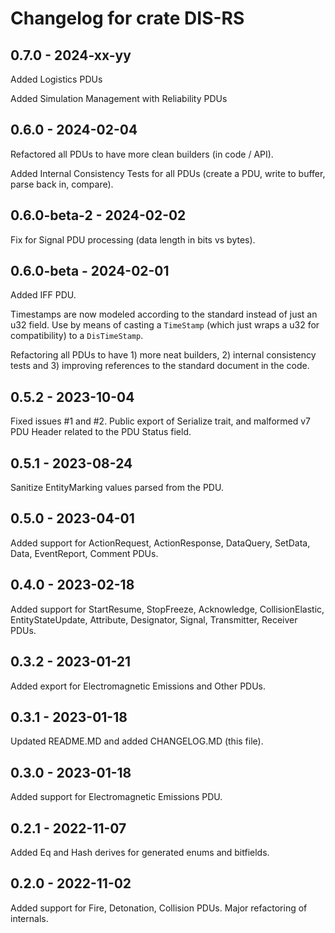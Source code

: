 # Changelog for crate DIS-RS

## 0.7.0 - 2024-xx-yy
Added Logistics PDUs

Added Simulation Management with Reliability PDUs

## 0.6.0 - 2024-02-04
Refactored all PDUs to have more clean builders (in code / API).

Added Internal Consistency Tests for all PDUs (create a PDU, write to buffer, parse back in, compare).

## 0.6.0-beta-2 - 2024-02-02
Fix for Signal PDU processing (data length in bits vs bytes).

## 0.6.0-beta - 2024-02-01
Added IFF PDU.

Timestamps are now modeled according to the standard instead of just an u32 field. Use by means of casting a ```TimeStamp``` (which just wraps a u32 for compatibility) to a ```DisTimeStamp```.

Refactoring all PDUs to have 1) more neat builders, 2) internal consistency tests and 3) improving references to the standard document in the code.

## 0.5.2 - 2023-10-04
Fixed issues #1 and #2. Public export of Serialize trait, and malformed v7 PDU Header related to the PDU Status field.

## 0.5.1 - 2023-08-24
Sanitize EntityMarking values parsed from the PDU.

## 0.5.0 - 2023-04-01
Added support for ActionRequest, ActionResponse, DataQuery, SetData, Data, EventReport, Comment PDUs.

## 0.4.0 - 2023-02-18
Added support for StartResume, StopFreeze, Acknowledge, CollisionElastic, EntityStateUpdate, Attribute, Designator, Signal, Transmitter, Receiver PDUs.

## 0.3.2 - 2023-01-21
Added export for Electromagnetic Emissions and Other PDUs.

## 0.3.1 - 2023-01-18
Updated README.MD and added CHANGELOG.MD (this file).

## 0.3.0 - 2023-01-18
Added support for Electromagnetic Emissions PDU.

## 0.2.1 - 2022-11-07
Added Eq and Hash derives for generated enums and bitfields.

## 0.2.0 - 2022-11-02
Added support for Fire, Detonation, Collision PDUs.
Major refactoring of internals.